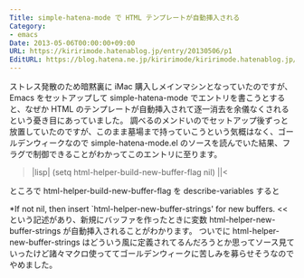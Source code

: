 ```yaml
---
Title: simple-hatena-mode で HTML テンプレートが自動挿入される
Category:
- emacs
Date: 2013-05-06T00:00:00+09:00
URL: https://kiririmode.hatenablog.jp/entry/20130506/p1
EditURL: https://blog.hatena.ne.jp/kiririmode/kiririmode.hatenablog.jp/atom/entry/8454420450078209759
---
```



ストレス発散のため暗黙裏に iMac 購入しメインマシンとなっていたのですが、Emacs をセットアップして simple-hatena-mode でエントリを書こうとすると、なぜか HTML のテンプレートが自動挿入されて逐一消去を余儀なくされるという憂き目にあっていました。
調べるのメンドいのでセットアップ後ずっと放置していたのですが、このまま墓場まで持っていこうという気概はなく、ゴールデンウィークなので simple-hatena-mode.el のソースを読んでいた結果、フラグで制御できることがわかってこのエントリに至ります。
>|lisp|
(setq html-helper-build-new-buffer-flag nil)
||<

ところで html-helper-build-new-buffer-flag を describe-variables すると
>>
 *If not nil, then insert `html-helper-new-buffer-strings' for new buffers.
<<
という記述があり、新規にバッファを作ったときに変数 html-helper-new-buffer-strings が自動挿入されることがわかります。
ついでに html-helper-new-buffer-strings はどういう風に定義されてるんだろうとか思ってソース見ていったけど諸々マクロ使っててゴールデンウィークに苦しみを募らせそうなのでやめました。
